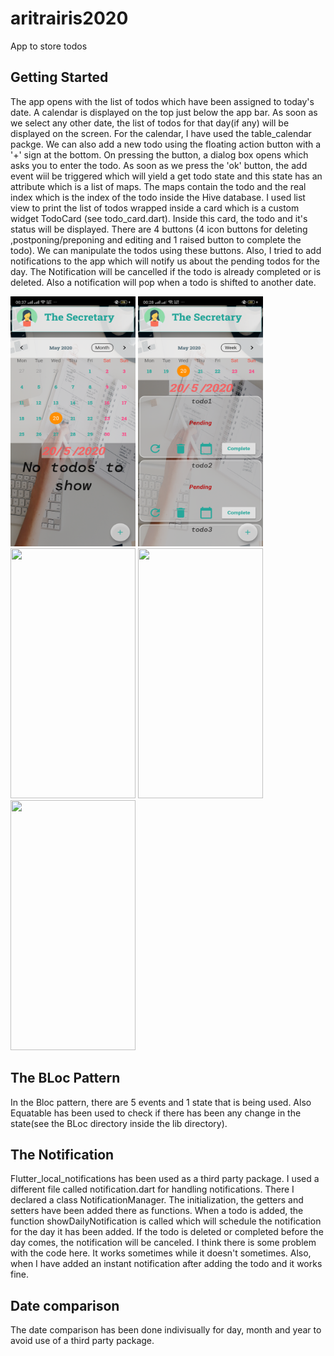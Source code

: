 # aritrairis2020
App to store todos

## Getting Started


The app opens with the list of todos which have been assigned to today's date. A calendar is displayed on the top just below the app bar. As soon as we select any other date, the list of todos for that day(if any) will be displayed on the screen. For the calendar, I have used the table_calendar packge. We can also add a new todo using the floating action button with a '+' sign at the bottom. On  pressing the button, a dialog box opens which asks you to enter the todo. As soon as we press the 'ok' button, the add event wiil be triggered which will yield a get todo state and this state has an attribute which is a list of maps. The maps contain the todo and the real index which is the index of the todo inside the Hive database. I used list view to print the list of todos wrapped inside a card which is a custom widget TodoCard (see todo_card.dart). Inside this card, the todo and it's status will be displayed. There are 4 buttons (4 icon buttons for deleting ,postponing/preponing and editing and 1 raised button to complete the todo). We can manipulate the todos using these buttons. Also, I tried to add  notifications to the app which will notify us about the pending todos for the day. The Notification will be cancelled if the todo is already completed or is deleted. Also a notification will pop when a todo is shifted to another date.

<div> 
  <img src="Screenshots and Recording/image.png" height="400.0" width="200.0">
  
<img src="Screenshots and Recording/image2.png" height="400.0" width="200.0">




</div>
<div>

<img src="Screenshots and Recording/gif1.gif" height="400.0" width="200.0">

<img src="Screenshots and Recording/gif2.gif" height="400.0" width="200.0">

<img src="Screenshots and Recording/gif3.gif" height="400.0" width="200.0">

  </div>

## The BLoc Pattern
In the Bloc pattern, there are 5 events and 1 state that is being used. Also Equatable has been used to check if there has been any change in the state(see the BLoc directory inside the lib directory).


## The Notification 
Flutter_local_notifications has been used as a third party package. I used a different file called notification.dart for handling notifications. There I declared a class NotificationManager.
The initialization, the getters and setters have been added there as functions. When a todo is added, the function showDailyNotification is called which will schedule the notification for the day it has been added. If the todo is deleted or completed before the day comes, the notification will be canceled. I think there is some problem with the code here. It works sometimes while it doesn't sometimes. Also, when I have added an instant notification after adding the todo and it works fine.

## Date comparison 
The date comparison has been done indivisually for day, month and year to avoid use of a third party package.
